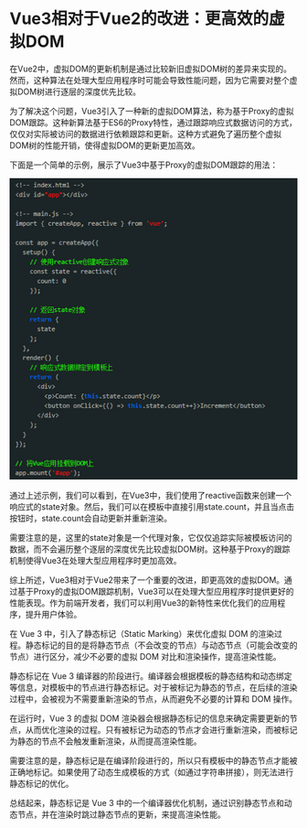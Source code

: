 # Vue3相对于Vue2的改进：更高效的虚拟DOM

在Vue2中，虚拟DOM的更新机制是通过比较新旧虚拟DOM树的差异来实现的。然而，这种算法在处理大型应用程序时可能会导致性能问题，因为它需要对整个虚拟DOM树进行逐层的深度优先比较。

为了解决这个问题，Vue3引入了一种新的虚拟DOM算法，称为基于Proxy的虚拟DOM跟踪。这种新算法基于ES6的Proxy特性，通过跟踪响应式数据访问的方式，仅仅对实际被访问的数据进行依赖跟踪和更新。这种方式避免了遍历整个虚拟DOM树的性能开销，使得虚拟DOM的更新更加高效。

下面是一个简单的示例，展示了Vue3中基于Proxy的虚拟DOM跟踪的用法：

![](./img/2024-03-15-17-43-17.png)

通过上述示例，我们可以看到，在Vue3中，我们使用了reactive函数来创建一个响应式的state对象。然后，我们可以在模板中直接引用state.count，并且当点击按钮时，state.count会自动更新并重新渲染。

需要注意的是，这里的state对象是一个代理对象，它仅仅追踪实际被模板访问的数据，而不会遍历整个逐层的深度优先比较虚拟DOM树。这种基于Proxy的跟踪机制使得Vue3在处理大型应用程序时更加高效。

综上所述，Vue3相对于Vue2带来了一个重要的改进，即更高效的虚拟DOM。通过基于Proxy的虚拟DOM跟踪机制，Vue3可以在处理大型应用程序时提供更好的性能表现。作为前端开发者，我们可以利用Vue3的新特性来优化我们的应用程序，提升用户体验。

在 Vue 3 中，引入了静态标记（Static Marking）来优化虚拟 DOM 的渲染过程。静态标记的目的是将静态节点（不会改变的节点）与动态节点（可能会改变的节点）进行区分，减少不必要的虚拟 DOM 对比和渲染操作，提高渲染性能。

静态标记在 Vue 3 编译器的阶段进行。编译器会根据模板的静态结构和动态绑定等信息，对模板中的节点进行静态标记。对于被标记为静态的节点，在后续的渲染过程中，会被视为不需要重新渲染的节点，从而避免不必要的计算和 DOM 操作。

在运行时，Vue 3 的虚拟 DOM 渲染器会根据静态标记的信息来确定需要更新的节点，从而优化渲染的过程。只有被标记为动态的节点才会进行重新渲染，而被标记为静态的节点不会触发重新渲染，从而提高渲染性能。

需要注意的是，静态标记是在编译阶段进行的，所以只有模板中的静态节点才能被正确地标记。如果使用了动态生成模板的方式（如通过字符串拼接），则无法进行静态标记的优化。

总结起来，静态标记是 Vue 3 中的一个编译器优化机制，通过识别静态节点和动态节点，并在渲染时跳过静态节点的更新，来提高渲染性能。

